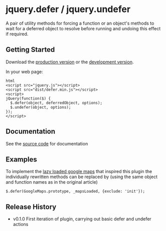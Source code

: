 # jquery.defer / jquery.undefer

A pair of utility methods for forcing a function or an object's methods to wait for a deferred object to resolve before running and undoing this effect if required.

## Getting Started
Download the [production version][min] or the [development version][max].

[min]: https://raw.github.com/wheresrhys/jquery.deferize/master/dist/jquery.defer.min.js
[max]: https://raw.github.com/wheresrhys/jquery.deferize/master/dist/jquery.defer.js

In your web page:

```
html
<script src="jquery.js"></script>
<script src="dist/defer.min.js"></script>
<script>
jQuery(function($) {
  $.defer(object, deferredObject, options);
  $.undefer(object, options);
});
</script>
```

## Documentation
See the [source code][src] for documentation

[src]: https://github.com/wheresrhys/jquery.defer/blob/master/src/defer.js

## Examples
To implement the [lazy loaded google maps][inspiredby] that inspired this plugin the individually rewritten methods can be replaced by (using the same object and function names as in the original article)

```
$.defer(GoogleMaps.prototype, _mapsLoaded, {exclude: 'init'});
```

[inspiredby]: http://blog.pixelingene.com/2011/10/using-jquery-dot-deferred-and-requirejs-to-lazy-load-google-maps-api/

## Release History

-  v0.1.0 First iteration of plugin, carrying out basic defer and undefer actions